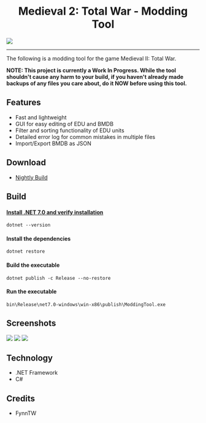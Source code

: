 <h1 align="center">
  Medieval 2: Total War - Modding Tool
</h1>

![](https://i.imgur.com/pS2ChZI.png)

-----------------

The following is a modding tool for the game Medieval II: Total War.

**NOTE: This project is currently a Work In Progress. While the tool shouldn't cause any harm to your build, if you haven't already made backups of any files you care about, do it NOW before using this tool.**

## Features
- Fast and lightweight
- GUI for easy editing of EDU and BMDB
- Filter and sorting functionality of EDU units
- Detailed error log for common mistakes in multiple files
- Import/Export BMDB as JSON

## Download

* [Nightly Build](https://nightly.link/FynnTW/ModdingTool/workflows/build-modding-tool/master/M2TW-Modding-Tool.zip)

## Build

#### [Install .NET 7.0 and verify installation](https://dotnet.microsoft.com/en-us/download/dotnet/7.0)

`dotnet --version`

#### Install the dependencies
`dotnet restore`

#### Build the executable

`dotnet publish -c Release --no-restore`

#### Run the executable
`bin\Release\net7.0-windows\win-x86\publish\ModdingTool.exe`

## Screenshots
![](https://i.imgur.com/dneVvyt.png)
![](https://i.imgur.com/qK9CPyV.png)
![](https://i.imgur.com/5M9LVTB.png)

## Technology
- .NET Framework
- C#

## Credits
- FynnTW
